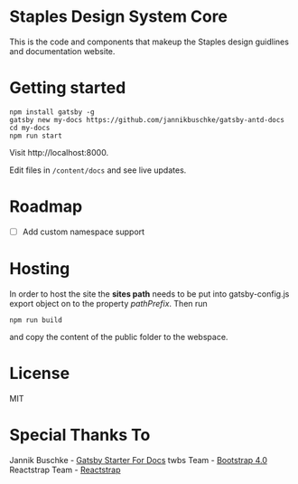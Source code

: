 
# Staples Design System Core

This is the code and components that makeup the Staples design guidlines and documentation website.

# Getting started

```
npm install gatsby -g
gatsby new my-docs https://github.com/jannikbuschke/gatsby-antd-docs
cd my-docs
npm run start
```

Visit http://localhost:8000.

Edit files in `/content/docs` and see live updates.


# Roadmap

- [ ] Add custom namespace support


# Hosting

In order to host the site the **sites path** needs to be put into gatsby-config.js export object on to the property _pathPrefix_. Then run

```
npm run build
```

and copy the content of the public folder to the webspace.

# License

MIT

# Special Thanks To
Jannik Buschke - [Gatsby Starter For Docs](https://github.com/jannikbuschke/gatsby-antd-docs)
twbs Team - [Bootstrap 4.0](https://github.com/twbs/bootstrap)
Reactstrap Team - [Reactstrap](https://reactstrap.github.io)